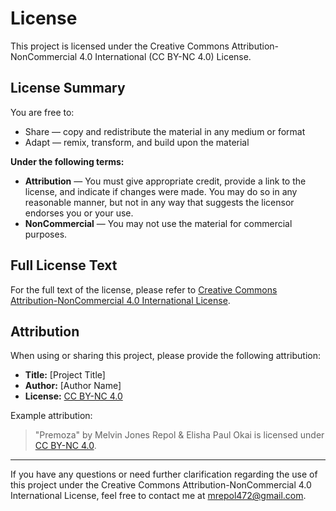 # License

This project is licensed under the Creative Commons Attribution-NonCommercial 4.0 International (CC BY-NC 4.0) License.

## License Summary

You are free to:

- Share — copy and redistribute the material in any medium or format
- Adapt — remix, transform, and build upon the material

**Under the following terms:**

- **Attribution** — You must give appropriate credit, provide a link to the license, and indicate if changes were made. You may do so in any reasonable manner, but not in any way that suggests the licensor endorses you or your use.
- **NonCommercial** — You may not use the material for commercial purposes.

## Full License Text

For the full text of the license, please refer to [Creative Commons Attribution-NonCommercial 4.0 International License](https://creativecommons.org/licenses/by-nc/4.0/).

## Attribution

When using or sharing this project, please provide the following attribution:

- **Title:** [Project Title]
- **Author:** [Author Name]
- **License:** [CC BY-NC 4.0](https://creativecommons.org/licenses/by-nc/4.0/)

Example attribution:

> "Premoza" by Melvin Jones Repol & Elisha Paul Okai is licensed under [CC BY-NC 4.0](https://creativecommons.org/licenses/by-nc/4.0/).

---

If you have any questions or need further clarification regarding the use of this project under the Creative Commons Attribution-NonCommercial 4.0 International License, feel free to contact me at mrepol472@gmail.com.
